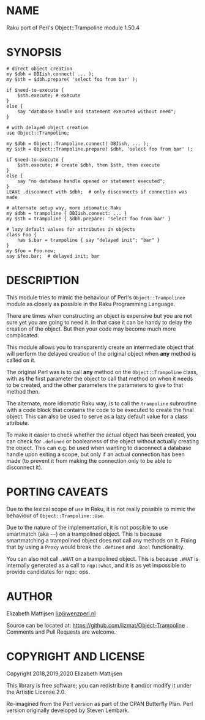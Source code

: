NAME
====

Raku port of Perl's Object::Trampoline module 1.50.4

SYNOPSIS
========

    # direct object creation
    my $dbh = DBIish.connect( ... );
    my $sth = $dbh.prepare( 'select foo from bar' );

    if $need-to-execute {
        $sth.execute; # execute
    }
    else {
        say "database handle and statement executed without need";
    }

    # with delayed object creation
    use Object::Trampoline;
     
    my $dbh = Object::Trampoline.connect( DBIish, ... );
    my $sth = Object::Trampoline.prepare( $dbh, 'select foo from bar' );

    if $need-to-execute {
        $sth.execute; # create $dbh, then $sth, then execute
    }
    else {
        say "no database handle opened or statement executed";
    }
    LEAVE .disconnect with $dbh;  # only disconnects if connection was made

    # alternate setup way, more idiomatic Raku
    my $dbh = trampoline { DBIish.connect: ... }
    my $sth = trampoline { $dbh.prepare: 'select foo from bar' }

    # lazy default values for attributes in objects
    class Foo {
        has $.bar = trampoline { say "delayed init"; "bar" }
    }
    my $foo = Foo.new;
    say $foo.bar;  # delayed init; bar

DESCRIPTION
===========

This module tries to mimic the behaviour of Perl's `Object::Trampolinee` module as closely as possible in the Raku Programming Language.

There are times when constructing an object is expensive but you are not sure yet you are going to need it. In that case it can be handy to delay the creation of the object. But then your code may become much more complicated.

This module allows you to transparently create an intermediate object that will perform the delayed creation of the original object when **any** method is called on it.

The original Perl was is to call **any** method on the `Object::Trampoline` class, with as the first parameter the object to call that method on when it needs to be created, and the other parameters the parameters to give to that method then.

The alternate, more idiomatic Raku way, is to call the `trampoline` subroutine with a code block that contains the code to be executed to create the final object. This can also be used to serve as a lazy default value for a class attribute.

To make it easier to check whether the actual object has been created, you can check for `.defined` or booleaness of the object without actually creating the object. This can e.g. be used when wanting to disconnect a database handle upon exiting a scope, but only if an actual connection has been made (to prevent it from making the connection only to be able to disconnect it).

PORTING CAVEATS
===============

Due to the lexical scope of `use` in Raku, it is not really possible to mimic the behaviour of `Object::Trampoline::Use`.

Due to the nature of the implementation, it is not possible to use smartmatch (aka `~~`) on a trampolined object. This is because smartmatching a trampolined object does not call any methods on it. Fixing that by using a `Proxy` would break the `.defined` and `.Bool` functionality.

You can also not call `.WHAT` on a trampolined object. This is because `.WHAT` is internally generated as a call to `nqp::what`, and it is as yet impossible to provide candidates for nqp:: ops.

AUTHOR
======

Elizabeth Mattijsen <liz@wenzperl.nl>

Source can be located at: https://github.com/lizmat/Object-Trampoline . Comments and Pull Requests are welcome.

COPYRIGHT AND LICENSE
=====================

Copyright 2018,2019,2020 Elizabeth Mattijsen

This library is free software; you can redistribute it and/or modify it under the Artistic License 2.0.

Re-imagined from the Perl version as part of the CPAN Butterfly Plan. Perl version originally developed by Steven Lembark.

